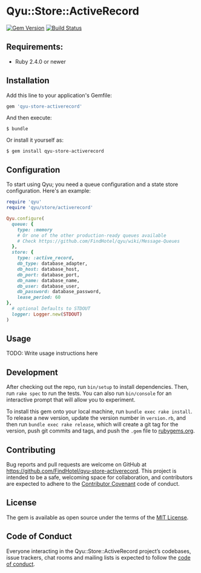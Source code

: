 # Qyu::Store::ActiveRecord

[![Gem Version](https://img.shields.io/gem/v/qyu-store-activerecord.svg)](https://rubygems.org/gems/qyu-store-activerecord)
[![Build Status](https://travis-ci.org/FindHotel/qyu-store-activerecord.svg)](https://travis-ci.org/FindHotel/qyu-store-activerecord)

## Requirements:

* Ruby 2.4.0 or newer

## Installation

Add this line to your application's Gemfile:

```ruby
gem 'qyu-store-activerecord'
```

And then execute:

    $ bundle

Or install it yourself as:

    $ gem install qyu-store-activerecord

## Configuration

To start using Qyu; you need a queue configuration and a state store configuration. Here's an example:
```ruby
require 'qyu'
require 'qyu/store/activerecord'

Qyu.configure(
  queue: {
    type: :memory
    # Or one of the other production-ready queues available
    # Check https://github.com/FindHotel/qyu/wiki/Message-Queues
  },
  store: {
    type: :active_record,
    db_type: database_adapter,
    db_host: database_host,
    db_port: database_port,
    db_name: database_name,
    db_user: database_user,
    db_password: database_password,
    lease_period: 60
},
  # optional Defaults to STDOUT
  logger: Logger.new(STDOUT)
)
```

## Usage

TODO: Write usage instructions here

## Development

After checking out the repo, run `bin/setup` to install dependencies. Then, run `rake spec` to run the tests. You can also run `bin/console` for an interactive prompt that will allow you to experiment.

To install this gem onto your local machine, run `bundle exec rake install`. To release a new version, update the version number in `version.rb`, and then run `bundle exec rake release`, which will create a git tag for the version, push git commits and tags, and push the `.gem` file to [rubygems.org](https://rubygems.org).

## Contributing

Bug reports and pull requests are welcome on GitHub at https://github.com/FindHotel/qyu-store-activerecord. This project is intended to be a safe, welcoming space for collaboration, and contributors are expected to adhere to the [Contributor Covenant](http://contributor-covenant.org) code of conduct.

## License

The gem is available as open source under the terms of the [MIT License](https://opensource.org/licenses/MIT).

## Code of Conduct

Everyone interacting in the Qyu::Store::ActiveRecord project’s codebases, issue trackers, chat rooms and mailing lists is expected to follow the [code of conduct](https://github.com/FindHotel/qyu-store-activerecord/blob/master/CODE_OF_CONDUCT.md).
